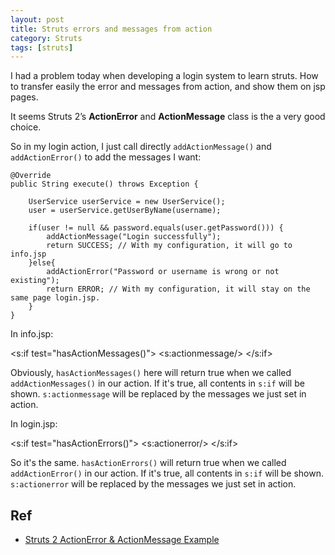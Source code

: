 ```yaml
---
layout: post
title: Struts errors and messages from action
category: Struts
tags: [struts]
---
```


I had a problem today when developing a login system to learn struts. How to transfer easily the error and messages from action, and show them on jsp pages.

It seems Struts 2’s **ActionError** and **ActionMessage** class is the a very good choice.

So in my login action, I just call directly `addActionMessage()` and `addActionError()` to add the messages I want:

	@Override
    public String execute() throws Exception {

        UserService userService = new UserService();
        user = userService.getUserByName(username);

        if(user != null && password.equals(user.getPassword())) {
        	addActionMessage("Login successfully");
            return SUCCESS; // With my configuration, it will go to info.jsp
        }else{
            addActionError("Password or username is wrong or not existing");
            return ERROR; // With my configuration, it will stay on the same page login.jsp.
        }
    }

In info.jsp:

<s:if test="hasActionMessages()">
    <s:actionmessage/>
</s:if>

Obviously, `hasActionMessages()` here will return true when we called `addActionMessages()` in our action. If it's true, all contents in `s:if` will be shown. `s:actionmessage` will be replaced by the messages we just set in action.

In login.jsp:

<s:if test="hasActionErrors()">
    <s:actionerror/>
</s:if>

So it's the same. `hasActionErrors()` will return true when we called `addActionError()` in our action. If it's true, all contents in `s:if` will be shown. `s:actionerror` will be replaced by the messages we just set in action.

## Ref
- [Struts 2 ActionError & ActionMessage Example](http://www.mkyong.com/struts2/struts-2-actionerror-actionmessage-example/)